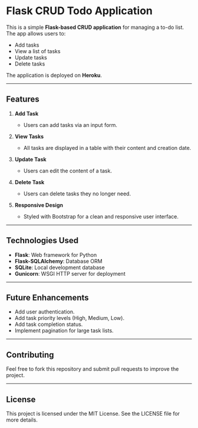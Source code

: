 # Flask CRUD Todo Application

This is a simple **Flask-based CRUD application** for managing a to-do list. The app allows users to:

- Add tasks
- View a list of tasks
- Update tasks
- Delete tasks

The application is deployed on **Heroku**.

---

## Features

1. **Add Task**
   - Users can add tasks via an input form.

2. **View Tasks**
   - All tasks are displayed in a table with their content and creation date.

3. **Update Task**
   - Users can edit the content of a task.

4. **Delete Task**
   - Users can delete tasks they no longer need.

5. **Responsive Design**
   - Styled with Bootstrap for a clean and responsive user interface.

---

## Technologies Used

- **Flask**: Web framework for Python
- **Flask-SQLAlchemy**: Database ORM
- **SQLite**: Local development database
- **Gunicorn**: WSGI HTTP server for deployment

---

## Future Enhancements

- Add user authentication.
- Add task priority levels (High, Medium, Low).
- Add task completion status.
- Implement pagination for large task lists.

---

## Contributing

Feel free to fork this repository and submit pull requests to improve the project.

---

## License

This project is licensed under the MIT License. See the LICENSE file for more details.

